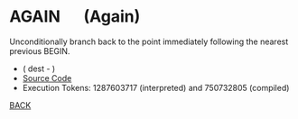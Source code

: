 # AGAIN &emsp; (Again)
Unconditionally branch back to the point immediately following the nearest previous BEGIN.
* ( dest - )
* [Source Code](../words/core_ext/Again.cs)
* Execution Tokens: 1287603717 (interpreted) and 750732805 (compiled)


[BACK](builtins.md#Again)
